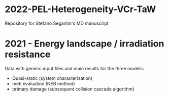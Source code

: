 # 2022-PEL-Heterogeneity-VCr-TaW
Repository for Stefano Segantin's MD manuscript


# 2021 - Energy landscape / irradiation resistance
Data with generic input files and main results for the three models:
- Quasi-static (system characterization)
- meb evaluation (NEB method)
- primary damage (subsequent collision cascade algorithm)
